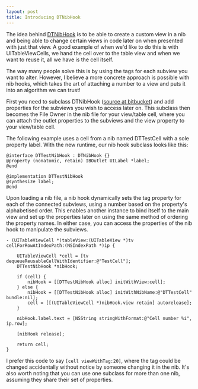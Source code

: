 ```yaml
---
layout: post
title: Introducing DTNibHook
---
```


The idea behind [DTNibHook](http://bitbucket.org/danielctull/dtnibhook) is to be able to create a custom view in a nib and being able to change certain views in code later on when presented with just that view. A good example of when we'd like to do this is with UITableViewCells, we hand the cell over to the table view and when we want to reuse it, all we have is the cell itself.

The way many people solve this is by using the tags for each subview you want to alter. However, I believe a more concrete approach is possible with nib hooks, which takes the art of attaching a number to a view and puts it into an algorithm we can trust!

First you need to subclass DTNibHook ([source at bitbucket](http://bitbucket.org/danielctull/dtnibhook/src/tip/DTNibHook/DTNibHook.m)) and add properties for the subviews you wish to access later on. This subclass then becomes the File Owner in the nib file for your view/table cell, where you can attach the outlet properties to the subviews and the view property to your view/table cell.

The following example uses a cell from a nib named DTTestCell with a sole property label. With the new runtime, our nib hook subclass looks like this:

    @interface DTTestNibHook : DTNibHook {}
    @property (nonatomic, retain) IBOutlet UILabel *label;
    @end

    @implementation DTTestNibHook
    @synthesize label;
    @end

Upon loading a nib file, a nib hook dynamically sets the tag property for each of the connected subviews, using a number based on the property's alphabetised order. This enables another instance to bind itself to the main view and set up the properties later on using the same method of ordering the property names. In either case, you can access the properties of the nib hook to manipulate the subviews.

    - (UITableViewCell *)tableView:(UITableView *)tv cellForRowAtIndexPath:(NSIndexPath *)ip {

        UITableViewCell *cell = [tv dequeueReusableCellWithIdentifier:@"TestCell"];
        DTTestNibHook *nibHook;

        if (cell) {
            nibHook = [[DTTestNibHook alloc] initWithView:cell];
        } else {
            nibHook = [[DTTestNibHook alloc] initWithNibName:@"DTTestCell" bundle:nil];
            cell = [[(UITableViewCell *)nibHook.view retain] autorelease];
        }

        nibHook.label.text = [NSString stringWithFormat:@"Cell number %i", ip.row];

        [nibHook release];

        return cell;
    }

I prefer this code to say <code>\[cell viewWithTag:20\]</code>, where the tag could be changed accidentally without notice by someone changing it in the nib. It's also worth noting that you can use one subclass for more than one nib, assuming they share their set of properties.
